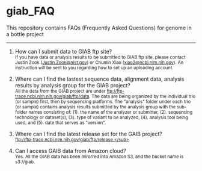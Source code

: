 # giab_FAQ
This repository contains FAQs (Frequently Asked Questions) for genome in a bottle project
************************************************************************************************

1. How can I submit data to GIAB ftp site?<br />
   <sub>If you have data or analysis results to be submitted to GIAB ftp site, please contact Justin Zook (Justin.Zook@nist.gov) or Chunlin Xiao (xiao2@ncbi.nlm.nih.gov). An instruction will be sent to you regarding how to set up an uploading account.</sub><br />

2. Where can I find the lastest sequence data, alignment data, analysis results by analysis group for the GIAB project?<br />
   <sub>All the data from the GIAB project are under ftp://ftp-trace.ncbi.nlm.nih.gov/giab/ftp/data. The data are being organized by the individual trio (or sample) first, then by sequencing platforms.  The "analysis" folder under each trio (or sample) contains analysis results submitted by the analysis group with the sub-folder names consisting of: (1). the name of the analyzer or submitter, (2). sequencing technology or dataset(s), (3). type of variant to be analyzed, (4). analysis tool being used, and (5). date that serves as "version".</sub><br />
   
3. Where can I find the latest release set for the GAIB project?<br />
   <sub>ftp://ftp-trace.ncbi.nlm.nih.gov/giab/ftp/release.</sub><br />

4. Can I access GAIB data from Amazon cloud?<br />
   <sub>Yes. All the GIAB data has been mirorred into Amazon S3, and the bucket name is s3://giab.</sub><br />
